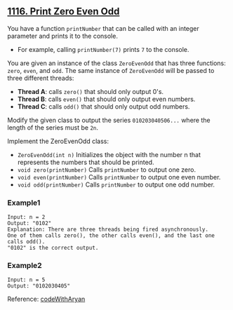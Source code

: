 ## [1116. Print Zero Even Odd](https://leetcode.com/problems/print-zero-even-odd/description/)

You have a function `printNumber` that can be called with an integer parameter and prints it to the console.

- For example, calling `printNumber(7)` prints `7` to the console.

You are given an instance of the class `ZeroEvenOdd` that has three functions: `zero`, `even`, and `odd`. The same instance of `ZeroEvenOdd` will be passed to three different threads:

- **Thread A**: calls `zero()` that should only output 0's.
- **Thread B**: calls `even()` that should only output even numbers.
- **Thread C**: calls `odd()` that should only output odd numbers.

Modify the given class to output the series `010203040506...` where the length of the series must be `2n`.

Implement the ZeroEvenOdd class:

- `ZeroEvenOdd(int n)` Initializes the object with the number n that represents the numbers that should be printed.
- `void zero(printNumber)` Calls `printNumber` to output one zero.
- `void even(printNumber)` Calls `printNumber` to output one even number.
- `void odd(printNumber)` Calls `printNumber` to output one odd number.

### Example1
```
Input: n = 2
Output: "0102"
Explanation: There are three threads being fired asynchronously.
One of them calls zero(), the other calls even(), and the last one calls odd().
"0102" is the correct output.
```

### Example2

```
Input: n = 5
Output: "0102030405"
```


Reference: [codeWithAryan](https://codewitharyan.com/tech-blogs/print-zero-even-odd)